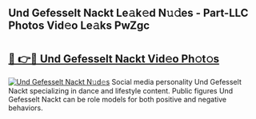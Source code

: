 ## Und Gefesselt Nackt Le𝚊k𝚎d N𝚞𝚍es - Part-LLC Photos Vid𝚎o Le𝚊ks PwZgc

# <h2><a href="http://fb1lnmx.evod.top/?m=Und+Gefesselt+Nackt">🔗 👉🔴 Und Gefesselt Nackt Vid𝚎o Ph𝚘t𝚘s</a></h2>

[![Und Gefesselt Nackt N𝚞d𝚎s](https://i.imgur.com/8V9OHl7.gif)](http://fb1lnmx.evod.top/?m=Und+Gefesselt+Nackt)
Social media personality Und Gefesselt Nackt specializing in dance and lifestyle content. Public figures Und Gefesselt Nackt can be role models for both positive and negative behaviors. 

